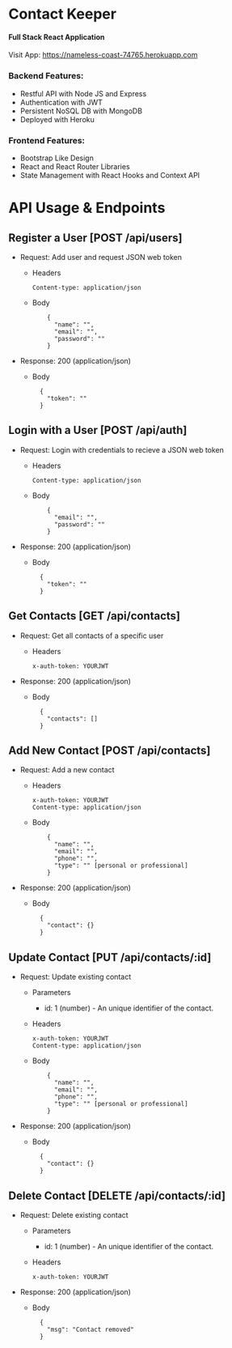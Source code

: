 # Contact Keeper

#### Full Stack React Application

Visit App: https://nameless-coast-74765.herokuapp.com

### Backend Features:

-   Restful API with Node JS and Express
-   Authentication with JWT
-   Persistent NoSQL DB with MongoDB
-   Deployed with Heroku

### Frontend Features:

-   Bootstrap Like Design
-   React and React Router Libraries
-   State Management with React Hooks and Context API

# API Usage & Endpoints

## Register a User [POST /api/users]

-   Request: Add user and request JSON web token

    -   Headers

            Content-type: application/json

    -   Body

                {
                  "name": "",
                  "email": "",
                  "password": ""
                }

-   Response: 200 (application/json)

    -   Body

              {
                "token": ""
              }

## Login with a User [POST /api/auth]

-   Request: Login with credentials to recieve a JSON web token

    -   Headers

            Content-type: application/json

    -   Body

                {
                  "email": "",
                  "password": ""
                }

-   Response: 200 (application/json)

    -   Body

              {
                "token": ""
              }

## Get Contacts [GET /api/contacts]

-   Request: Get all contacts of a specific user

    -   Headers

            x-auth-token: YOURJWT

*   Response: 200 (application/json)

    -   Body

              {
                "contacts": []
              }

## Add New Contact [POST /api/contacts]

-   Request: Add a new contact

    -   Headers

            x-auth-token: YOURJWT
            Content-type: application/json

    -   Body

                {
                  "name": "",
                  "email": "",
                  "phone": "",
                  "type": "" [personal or professional]
                }

-   Response: 200 (application/json)

    -   Body

              {
                "contact": {}
              }

## Update Contact [PUT /api/contacts/:id]

-   Request: Update existing contact

    -   Parameters

        -   id: 1 (number) - An unique identifier of the contact.

    -   Headers

            x-auth-token: YOURJWT
            Content-type: application/json

    -   Body

                {
                  "name": "",
                  "email": "",
                  "phone": "",
                  "type": "" [personal or professional]
                }

-   Response: 200 (application/json)

    -   Body

              {
                "contact": {}
              }

## Delete Contact [DELETE /api/contacts/:id]

-   Request: Delete existing contact

    -   Parameters

        -   id: 1 (number) - An unique identifier of the contact.

    -   Headers

            x-auth-token: YOURJWT

*   Response: 200 (application/json)

    -   Body

              {
                "msg": "Contact removed"
              }

